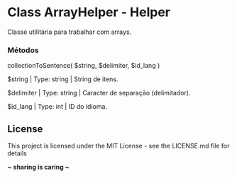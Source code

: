 # Class ArrayHelper - Helper
Classe utilitária para trabalhar com arrays.

### Métodos

collectionToSentence( $string, $delimiter, $id_lang )

$string     | Type: string  | String de itens.

$delimiter  | Type: string  | Caracter de separação (delimitador).

$id_lang    | Type: int     | ID do idioma.

License
----
This project is licensed under the MIT License - see the LICENSE.md file for details

**~ sharing is caring ~**
